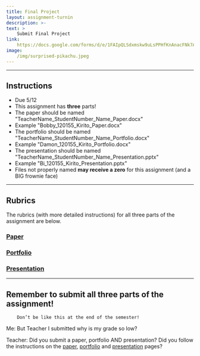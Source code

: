 ```yaml
---
title: Final Project
layout: assignment-turnin
description: >-
text: >
    Submit Final Project
link: 
    https://docs.google.com/forms/d/e/1FAIpQLSdxmskw9uLsPPHfKnAnacFNk7AXhk6iVDiKPQvdgQjC3o5WZg/viewform?usp=sf_link
image: 
    /img/surprised-pikachu.jpeg
---
```

---
## Instructions
- Due 5/12
- This assignment has **three** parts!
- The paper should be named "TeacherName_StudentNumber_Name_Paper.docx"
- Example "Bobby_120155_Kirito_Paper.docx"
- The portfolio should be named "TeacherName_StudentNumber_Name_Portfolio.docx"
- Example "Damon_120155_Kirito_Portfolio.docx"
- The presentation should be named "TeacherName_StudentNumber_Name_Presentation.pptx"
- Example "Bi_120155_Kirito_Presentation.pptx"
- Files not properly named **may receive a zero** for this assignment (and a BIG frownie face)
---
## Rubrics
The rubrics (with more detailed instructions) for all three parts of the assignment are below.
### [Paper](/sks/spring2024/english-research/final-paper)               
### [Portfolio](/sks/spring2024/english-research/portfolio)    
### [Presentation](/sks/spring2024/english-research/presentation)
---
##  Remember to submit all three parts of the assignment!

        Don’t be like this at the end of the semester!

Me: But Teacher I submitted why is my grade so low?

Teacher: Did you submit a paper, portfolio AND presentation? Did you follow the instructions on the [paper](/sks/spring2024/english-research/final-paper), [portfolio](/sks/spring2024/english-research/portfolio) and [presentation](/sks/spring2024/english-research/presentation) pages?

